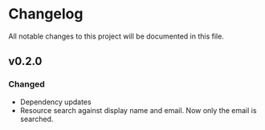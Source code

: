 # Changelog

All notable changes to this project will be documented in this file.

## v0.2.0
### Changed
- Dependency updates
- Resource search against display name and email. Now only the email is searched.